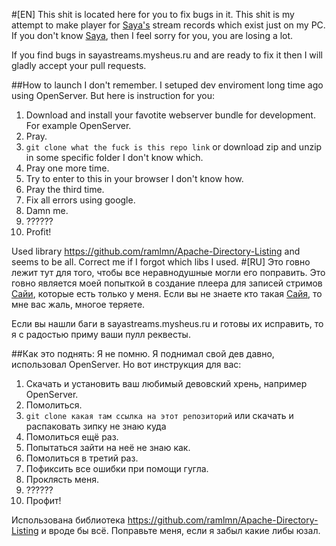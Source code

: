 #\[EN]
This shit is located here for you to fix bugs in it.
This shit is my attempt to make player for [Saya's](https://www.youtube.com/c/TheSayaScarlet) stream records which exist just on my PC.
If you don't know [Saya](https://www.youtube.com/c/TheSayaScarlet), then I feel sorry for you, you are losing a lot.

If you find bugs in sayastreams.mysheus.ru and are ready to fix it then I will gladly accept your pull requests.

##How to launch
I don't remember. I setuped dev enviroment long time ago using OpenServer. But here is instruction for you:
1. Download and install your favotite webserver bundle for development. For example OpenServer.
2. Pray.
3. `git clone what the fuck is this repo link` or download zip and unzip in some specific folder I don't know which.
4. Pray one more time.
5. Try to enter to this in your browser I don't know how.
6. Pray the third time.
7. Fix all errors using google.
8. Damn me.
9. ??????
10. Profit!

Used library https://github.com/ramlmn/Apache-Directory-Listing and seems to be all. Correct me if I forgot which libs I used.
#\[RU]
Это говно лежит тут для того, чтобы все неравнодушные могли его поправить.
Это говно является моей попыткой в создание плеера для записей стримов [Сайи](https://www.youtube.com/c/TheSayaScarlet), которые есть только у меня.
Если вы не знаете кто такая [Сайя](https://www.youtube.com/c/TheSayaScarlet), то мне вас жаль, многое теряете.

Если вы нашли баги в sayastreams.mysheus.ru и готовы их исправить, то я с радостью приму ваши пулл реквесты.

##Как это поднять:
Я не помню. Я поднимал свой дев давно, использовал OpenServer. Но вот инструкция для вас:
1. Скачать и установить ваш любимый девовский хрень, например OpenServer.
2. Помолиться.
3. `git clone какая там ссылка на этот репозиторий` или скачать и распаковать зипку не знаю куда
4. Помолиться ещё раз.
5. Попытаться зайти на неё не знаю как.
6. Помолиться в третий раз.
7. Пофиксить все ошибки при помощи гугла.
8. Проклясть меня.
9. ??????
10. Профит!

Использована библиотека https://github.com/ramlmn/Apache-Directory-Listing и вроде бы всё. Поправьте меня, если я забыл какие либы юзал.
